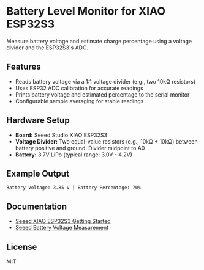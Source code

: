 # Battery Level Monitor for XIAO ESP32S3
Measure battery voltage and estimate charge percentage using a voltage divider and the ESP32S3's ADC.

## Features
- Reads battery voltage via a 1:1 voltage divider (e.g., two 10kΩ resistors)
- Uses ESP32 ADC calibration for accurate readings
- Prints battery voltage and estimated percentage to the serial monitor
- Configurable sample averaging for stable readings

## Hardware Setup
- **Board:** Seeed Studio XIAO ESP32S3
- **Voltage Divider:** Two equal-value resistors (e.g., 10kΩ + 10kΩ) between battery positive and ground. Divider midpoint to A0
- **Battery:** 3.7V LiPo (typical range: 3.0V - 4.2V)

## Example Output
```
Battery Voltage: 3.85 V | Battery Percentage: 70%
```

## Documentation
- [Seeed XIAO ESP32S3 Getting Started](https://wiki.seeedstudio.com/xiao_esp32s3_getting_started/)
- [Seeed Battery Voltage Measurement](https://wiki.seeedstudio.com/check_battery_voltage/)

## License
MIT
